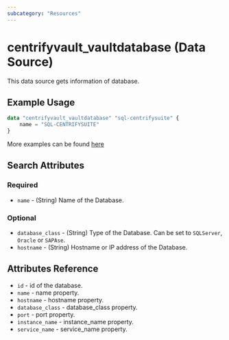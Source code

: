 ```yaml
---
subcategory: "Resources"
---
```


# centrifyvault_vaultdatabase (Data Source)

This data source gets information of database.

## Example Usage

```terraform
data "centrifyvault_vaultdatabase" "sql-centrifysuite" {
    name = "SQL-CENTRIFYSUITE"
}
```

More examples can be found [here](https://github.com/marcozj/terraform-provider-centrifyvault/tree/main/examples/centrifyvault_vaultdatabase)

## Search Attributes

### Required

- `name` - (String) Name of the Database.

### Optional

- `database_class` - (String) Type of the Database. Can be set to `SQLServer`, `Oracle` or `SAPAse`.
- `hostname` - (String) Hostname or IP address of the Database.

## Attributes Reference

- `id` - id of the database.
- `name` - name property.
- `hostname` - hostname property.
- `database_class` - database_class property.
- `port` - port property.
- `instance_name` - instance_name property.
- `service_name` - service_name property.
